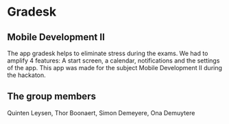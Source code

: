 # Gradesk
## Mobile Development II

The app gradesk helps to eliminate stress during the exams. We had to amplify 4 features:
A start screen, a calendar, notifications and the settings of the app.
This app was made for the subject Mobile Development II during the hackaton.

## The group members
Quinten Leysen,
Thor Boonaert,
Simon Demeyere,
Ona Demuytere

